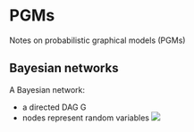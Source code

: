 # PGMs
Notes on probabilistic graphical models (PGMs)

## Bayesian networks

A Bayesian network:
- a directed DAG G
- nodes represent random variables <img src="https://render.githubusercontent.com/render/math?math=X_1, ..., X_n">
